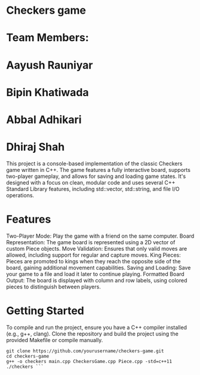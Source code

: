 # Checkers game
# Team Members:
# Aayush Rauniyar
# Bipin Khatiwada
# Abbal Adhikari
# Dhiraj Shah

This project is a console-based implementation of the classic Checkers game written in C++. The game features a fully interactive board, supports two-player gameplay, and allows for saving and loading game states. It's designed with a focus on clean, modular code and uses several C++ Standard Library features, including std::vector, std::string, and file I/O operations.

# Features
Two-Player Mode: Play the game with a friend on the same computer.
Board Representation: The game board is represented using a 2D vector of custom Piece objects.
Move Validation: Ensures that only valid moves are allowed, including support for regular and capture moves.
King Pieces: Pieces are promoted to kings when they reach the opposite side of the board, gaining additional movement capabilities.
Saving and Loading: Save your game to a file and load it later to continue playing.
Formatted Board Output: The board is displayed with column and row labels, using colored pieces to distinguish between players.

# Getting Started
To compile and run the project, ensure you have a C++ compiler installed (e.g., g++, clang). Clone the repository and build the project using the provided Makefile or compile manually.

```
git clone https://github.com/yourusername/checkers-game.git
cd checkers-game
g++ -o checkers main.cpp CheckersGame.cpp Piece.cpp -std=c++11
./checkers ```
 
